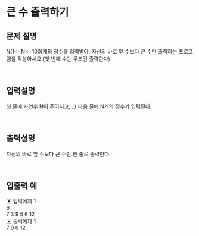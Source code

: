 # 큰 수 출력하기

## 문제 설명
N(1<=N<=100)개의 정수를 입력받아, 자신의 바로 앞 수보다 큰 수만 출력하는 프로그램을 작성하세요.(첫 번째 수는 무조건 출력한다)

<br>

## 입력설명
첫 줄에 자연수 N이 주어지고, 그 다음 줄에 N개의 정수가 입력된다.

<br>

## 출력설명
자신의 바로 앞 수보다 큰 수만 한 줄로 출력한다.

<br>

## 입출력 예
▣ 입력예제 1 <br>
6 <br>
7 3 9 5 6 12 <br>
▣ 출력예제 1 <br>
7 9 6 12 <br>